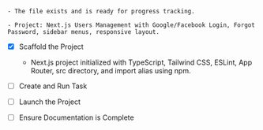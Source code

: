 
	- The file exists and is ready for progress tracking.

	- Project: Next.js Users Management with Google/Facebook Login, Forgot Password, sidebar menus, responsive layout.


- [x] Scaffold the Project
	- Next.js project initialized with TypeScript, Tailwind CSS, ESLint, App Router, src directory, and import alias using npm.

- [ ] Create and Run Task

- [ ] Launch the Project

- [ ] Ensure Documentation is Complete
